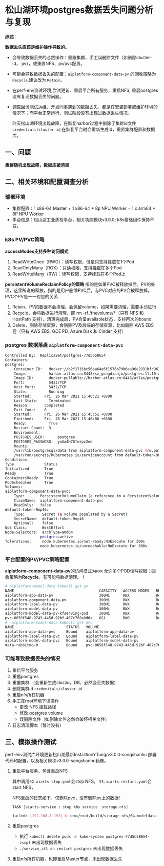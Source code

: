 # 松山湖环境postgres数据丢失问题分析与复现



**综述**：

**数据丢失应该是维护操作导致的。**

* 会导致数据丢失的必然操作：重置集群，手工误删除文件（如删除cluster-id， pv），或重置NFS、pv/pvc配置。
* 可能会导致数据丢失的配置：`aiplatform-component-data-pv` 的回收策略为 `Recycle`,建议改为 `Retain`。
* 在perf-env测试环境,尝试更新、重启平台所有服务，重启NFS, 重启postgres没有复现数据丢失的问题。
* 调查回访测试运维、开发同事遇到的数据丢失，都是在安装部署或维护环境的情况下；而平台正常运行、测试阶段没有出现过数据丢失情况。

  昨天松山湖环境出现故障，在恢复harbor过程中删除了集群id文件`credentials/cluster-id`,在恢复平台时会重新生成id，重置集群配置和数据库。

## 一、问题

   **集群随机出现故障，数据库被清空**
   

## 二、相关环境和配置调查分析

### 部署环境
 
* 集群配置：1 x86-64 Master + 1 x86-64 * 8p NPU Worker  + 1 x arm64 * 8P NPU Worker
* 平台信息：松山湖工业质检平台，相关功能模块v3.0.0; k8s基础组件保持不变。 

### k8s PV/PVC策略

**accessModes支持多种访问模式**

1. ReadWriteOnce（RWO）：读写权限，但是只支持挂载在1个Pod
2. ReadOnlyMany（ROX）：只读权限，支持挂载在多个Pod
3. ReadWriteMany（RW）：读写权限，支持挂载在多个Pod上

**persistentVolumeReclaimPolicy的策略** 指的是如果PVC被释放掉后，PV的处理，这里所说的释放，指的是用户删除PVC后，与PVC对应的PV会被释放掉，PVC个PV是一一对应的关系

1. Retain，PV的数据不会清理，会保留volume，如果需要清理，需要手动进行
2. Recycle，会将数据进行清理，即 rm -rf /thevolume/*（只有 NFS 和 HostPath 支持），清理完成后，PV会呈available状态，支持再次的bound
3. Delete，删除存储资源，会删除PV及后端的存储资源，比如删除 AWS EBS 卷（只有 AWS EBS, GCE PD, Azure Disk 和 Cinder 支持）

### postgres 数据落盘 `aiplatform-component-data-pvc`

```bash
Controlled By:  ReplicaSet/postgres-77d5b58654
Containers:
postgres:
    Container ID:   docker://b2f1716bc56aa64e6f1576b79b6ea96e2931bfc96316a0d7bbe22f9687f6a131
    Image:          harbor.atlas.cn:8443/sz_gongdianju/postgres:11.10-alpine
    Image ID:       docker-pullable://harbor.atlas.cn:8443/atlas/postgres@sha256:a1cb95235623f0521f0d0795d27ad09d3639f88ba92302a2b3416e65b907337e
    Port:           5432/TCP
    Host Port:      5432/TCP
    State:          Running
    Started:      Fri, 26 Mar 2021 15:46:21 +0800
    Last State:     Terminated
    Reason:       Completed
    Exit Code:    0
    Started:      Fri, 26 Mar 2021 15:45:51 +0800
    Finished:     Fri, 26 Mar 2021 15:46:00 +0800
    Ready:          True
    Restart Count:  3
    Environment:
    POSTGRES_USER:      postgres
    POSTGRES_PASSWORD:  yuGa4H7Gfwrpv2ed
    Mounts:
    /var/lib/postgresql/data from aiplatform-component-data-pvc (rw,path="postgres/")
    /var/run/secrets/kubernetes.io/serviceaccount from default-token-9mp46 (ro)
Conditions:
Type              Status
Initialized       True
Ready             True
ContainersReady   True
PodScheduled      True
Volumes:
aiplatform-component-data-pvc:
    Type:       PersistentVolumeClaim (a reference to a PersistentVolumeClaim in the same namespace)
    ClaimName:  aiplatform-component-data-pvc
    ReadOnly:   false
default-token-9mp46:
    Type:        Secret (a volume populated by a Secret)
    SecretName:  default-token-9mp46
    Optional:    false
QoS Class:       BestEffort
Node-Selectors:  archType=amd64
                postgres=active
Tolerations:     node.kubernetes.io/not-ready:NoExecute for 300s
                node.kubernetes.io/unreachable:NoExecute for 300s
```

### 平台配置的PV/PVC策略配置

**aiplatform-component-data-pv**的访问模式为`RWX` 允许多个POD读写权限；回收策略为**Recycle**，有可能将数据清理。！

```bash
# aiplatform-model-data kubectl get pv
NAME                                       CAPACITY   ACCESS MODES   RECLAIM POLICY   STATUS   CLAIM                                                   STORAGECLASS     REASON   AGE
aiplatform-app-data-pv                     300Mi      RWX            Recycle          Bound    default/aiplatform-app-data-pvc                         app-data                  4d1h
aiplatform-component-data-pv               300Mi      RWX            Recycle          Bound    kube-system/aiplatform-component-data-pvc               component-data            4d1h
aiplatform-label-data-pv                   300Mi      RWX            Recycle          Bound    default/aiplatform-label-data-pvc                       label-data                4d1h
aiplatform-model-data-pv                   300Mi      RWX            Recycle          Bound    default/aiplatform-model-data-pvc                       model-data                4d1h
aiplatform-model-data-pv-kfserving-pod     300Mi      RWX            Retain           Bound    kfserving-pod/aiplatform-model-data-pvc-kfserving-pod   kfserving-data            4d1h
pvc-0058f548-9743-445d-92bf-407c760a0d6a   8Gi        RWO            Delete           Bound    default/data-rabbitmq-0                                 nfs-client                4d1h
#  aiplatform-model-data kubectl get pvc
NAME                        STATUS   VOLUME                                     CAPACITY   ACCESS MODES   STORAGECLASS   AGE
aiplatform-app-data-pvc     Bound    aiplatform-app-data-pv                     300Mi      RWX            app-data       4d1h
aiplatform-label-data-pvc   Bound    aiplatform-label-data-pv                   300Mi      RWX            label-data     4d1h
aiplatform-model-data-pvc   Bound    aiplatform-model-data-pv                   300Mi      RWX            model-data     4d1h
data-rabbitmq-0             Bound    pvc-0058f548-9743-445d-92bf-407c760a0d6a   8Gi        RWO            nfs-client     4d1h
```

### 可能导致数据丢失的情况

1. 重启平台服务
2. 重启postgres
3. 重置集群 （会重新生成clustid，DB，必然会丢失数据）
4. 删除集群id `credentials/cluster-id`
5. 重启nfs所在机器
6. 手工在root环境下误操作
    * 更改 NFS 挂载路径
    * 修改 postgres volume
    * 误删除文件（如删除文件必然会破坏相关文件）
7. 日志清理脚本（暂时没有）

## 三、模拟操作测试

perf-env测试库环境更新松山湖最新InstalltionYTung/v3.0.0-songshanhu 部署代码和配置，以及相关模块v3.0.0-songshanhu镜像。

1. 重启平台服务，包含重启NFS

    其中调用`92.aiarts-stop.yaml`会stop NFS， `93.aiarts-restart.yaml`会start NFS，

    NFS重启的日志如下，仅删除pvc，没有删除pv上的数据!

    ```bash
    TASK [aiarts-service : stop k8s service  storage-nfs]

    failed: [192.168.1.198] (item=/root/build/storage-nfs/04.modeldata-pv.yaml) => {"ansible_loop_var": "yaml", "changed": true, "cmd": "/opt/kube/bin/kubectl delete -f /root/build/storage-nfs/04.modeldata-pv.yaml ", "delta": "0:00:00.059807", "end": "2021-03-30 03:46:12.312483", "msg": "non-zero return code", "rc": 1, "start": "2021-03-30 03:46:12.252676", "stderr": "Error from server (NotFound): error when deleting \"/root/build/storage-nfs/04.modeldata-pv.yaml\": namespaces \"kfserving-pod\" not found\nError from server (NotFound): error when deleting \"/root/build/storage-nfs/04.modeldata-pv.yaml\": persistentvolumeclaims \"aiplatform-model-data-pvc-kfserving-pod\" not found", "stderr_lines": ["Error from server (NotFound): error when deleting \"/root/build/storage-nfs/04.modeldata-pv.yaml\": namespaces \"kfserving-pod\" not found", "Error from server (NotFound): error when deleting \"/root/build/storage-nfs/04.modeldata-pv.yaml\": persistentvolumeclaims \"aiplatform-model-data-pvc-kfserving-pod\" not found"], "stdout": "persistentvolume \"aiplatform-model-data-pv\" deleted\npersistentvolumeclaim \"aiplatform-model-data-pvc\" deleted\npersistentvolume \"aiplatform-model-data-pv-kfserving-pod\" deleted", "stdout_lines": ["persistentvolume \"aiplatform-model-data-pv\" deleted", "persistentvolumeclaim \"aiplatform-model-data-pvc\" deleted", "persistentvolume \"aiplatform-model-data-pv-kfserving-pod\" deleted"], "yaml": "/root/build/storage-nfs/04.modeldata-pv.yaml"}
    ```

2. 重启postgres
   * 执行 `kubectl delete pods -n kube-system postgres-77d5b58654-zscpf` 未出现数据丢失
   * `./service_ctl.sh restart postgres` 未出现数据丢失

4. 重启nfs所在机器，也即重启Master节点，未出现数据丢失
